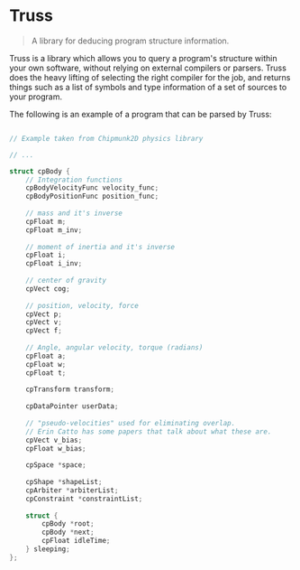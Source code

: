 Truss
=====

> A library for deducing program structure information.

Truss is a library which allows you to query a program's structure within your
own software, without relying on external compilers or parsers. Truss does the
heavy lifting of selecting the right compiler for the job, and returns things
such as a list of symbols and type information of a set of sources to your
program.

The following is an example of a program that can be parsed by Truss:


```c

// Example taken from Chipmunk2D physics library

// ...

struct cpBody {
	// Integration functions
	cpBodyVelocityFunc velocity_func;
	cpBodyPositionFunc position_func;
	
	// mass and it's inverse
	cpFloat m;
	cpFloat m_inv;
	
	// moment of inertia and it's inverse
	cpFloat i;
	cpFloat i_inv;
	
	// center of gravity
	cpVect cog;
	
	// position, velocity, force
	cpVect p;
	cpVect v;
	cpVect f;
	
	// Angle, angular velocity, torque (radians)
	cpFloat a;
	cpFloat w;
	cpFloat t;
	
	cpTransform transform;
	
	cpDataPointer userData;
	
	// "pseudo-velocities" used for eliminating overlap.
	// Erin Catto has some papers that talk about what these are.
	cpVect v_bias;
	cpFloat w_bias;
	
	cpSpace *space;
	
	cpShape *shapeList;
	cpArbiter *arbiterList;
	cpConstraint *constraintList;
	
	struct {
		cpBody *root;
		cpBody *next;
		cpFloat idleTime;
	} sleeping;
};

```

